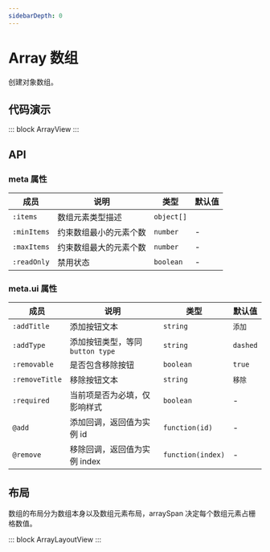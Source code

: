 ```yaml
---
sidebarDepth: 0
---
```


# Array 数组

创建对象数组。

## 代码演示

::: block
ArrayView
:::

## API

### meta 属性

| 成员        | 说明                   | 类型       | 默认值 |
| ----------- | ---------------------- | ---------- | ------ |
| `:items`    | 数组元素类型描述       | `object[]` |        |
| `:minItems` | 约束数组最小的元素个数 | `number`   | -      |
| `:maxItems` | 约束数组最大的元素个数 | `number`   | -      |
| `:readOnly` | 禁用状态               | `boolean`  | -      |

### meta.ui 属性

| 成员           | 说明                             | 类型              | 默认值   |
| -------------- | -------------------------------- | ----------------- | -------- |
| `:addTitle`    | 添加按钮文本                     | `string`          | `添加`   |
| `:addType`     | 添加按钮类型，等同 `button type` | `string`          | `dashed` |
| `:removable`   | 是否包含移除按钮                 | `boolean`         | `true`   |
| `:removeTitle` | 移除按钮文本                     | `string`          | `移除`   |
| `:required`    | 当前项是否为必填，仅影响样式     | `boolean`         | -        |
| `@add`         | 添加回调，返回值为实例 id        | `function(id)`    | -        |
| `@remove`      | 移除回调，返回值为实例 index     | `function(index)` | -        |

## 布局

数组的布局分为数组本身以及数组元素布局，arraySpan 决定每个数组元素占栅格数值。

::: block
ArrayLayoutView
:::
